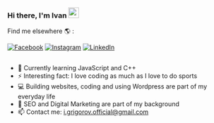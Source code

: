 ### Hi there, I'm Ivan <img src="https://media.giphy.com/media/a6XgGb3K1slXuMi1KR/giphy.gif" width="24px" height="24px">


Find me elsewhere :earth_americas: :

[![Facebook](https://img.shields.io/badge/-Facebook-00B2FF?style=flat-square&logo=Facebook&logoColor=white)](https://www.facebook.com/ivan.grigorov.904/)
[![Instagram](https://img.shields.io/badge/-Instagram-e4405f?style=flat-square&logo=Instagram&logoColor=white)](https://www.instagram.com/ivangrigorov_/) 
[![LinkedIn](https://img.shields.io/badge/-LinkedIn-0e76a8?style=flat-square&logo=Linkedin&logoColor=white)](https://www.linkedin.com/in/ivan-e-grigorov/)

##

- 🌱 Currently learning JavaScript and C++
- ⚡ Interesting fact: I love coding as much as I love to do sports
- 💻 Building websites, coding and using Wordpress are part of my everyday life
- 💬 SEO and Digital Marketing are part of my background
- 📫 Contact me: i.grigorov.official@gmail.com
